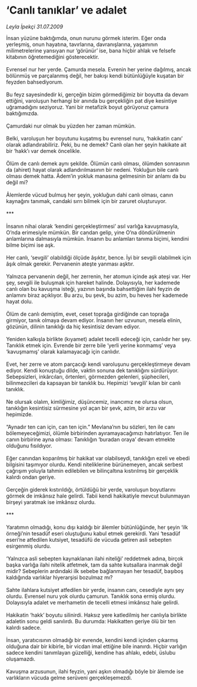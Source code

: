 # ‘Canlı tanıklar’ ve adalet

*Leyla İpekçi 31.07.2009*

<div class="taraf_structure_2col_1zq">
<div class="margen_n">



 <p>İnsan yüzüne baktığımda, onun nurunu görmek isterim. Eğer onda yerleşmiş, onun hayatına, tavırlarına, davranışlarına, yaşamının milimetrelerine yansıyan nur ‘görünür’ ise, bana hiçbir ahlak ve felsefe kitabının öğretemediğini gösterecektir. <br/><br/>Evrensel nur her yerde. Çamurda mesela. Evrenin her yerine dağılmış, ancak bölünmüş ve parçalanmış değil, her bakışı kendi bütünlüğüyle kuşatan bir feyzden bahsediyorum. <br/><br/>Bu feyz sayesindedir ki, gerçeğin bizim görmediğimiz bir boyutta da devam ettiğini, varoluşun herhangi bir anında bu gerçekliğin pat diye kesintiye uğramadığını seziyoruz. Yani bir metafizik boyut görüyoruz çamura baktığımızda. <br/><br/>Çamurdaki nur olmak bu yüzden her zaman mümkün. <br/><br/>Belki, varoluşun her boyutunu kuşatmış bu evrensel nuru, ‘hakikatin canı’ olarak adlandırabiliriz. Peki, bu ne demek? Canlı olan her şeyin hakikate ait bir ‘hakk’ı var demek öncelikle. <br/><br/>Ölüm de canlı demek aynı şekilde. Ölümün canlı olması, ölümden sonrasının da (ahiret) hayat olarak adlandırılmasının bir nedeni. Yokluğun bile canlı olması demek hatta. Âdem’in yokluk manasına gelmesinin bir anlamı da bu değil mi? <br/><br/>Âlemlerde vücud bulmuş her şeyin, yokluğun dahi canlı olması, canın kaynağını tanımak, candaki sırrı bilmek için bir zaruret oluşturuyor. <br/><br/>*** <br/><br/>İnsanın nihai olarak ‘kendini gerçekleştirmesi’ asıl varlığa kavuşmasıyla, O’nda erimesiyle mümkün. Bir candan gelip, yine O’na döndürülmenin anlamlarına dalmasıyla mümkün. İnsanın bu anlamları tanıma biçimi, kendini bilme biçimi ise aşk. <br/><br/>Her canlı, ‘sevgili’ olabildiği ölçüde âşıktır, bence. İyi bir sevgili olabilmek için âşık olmak gerekir. Pervanenin ateşte yanması aşktır. <br/><br/>Yalnızca pervanenin değil, her zerrenin, her atomun içinde aşk ateşi var. Her şey, sevgili ile buluşmak için hareket halinde. Dolayısıyla, her kademede canlı olan bu kavuşma isteği, yazının başında bahsettiğim ilahi feyzin de anlamını biraz açıklıyor. Bu arzu, bu şevk, bu azim, bu heves her kademede hayat dolu. <br/><br/>Ölüm de canlı demiştim, evet, ceset toprağa girdiğinde can toprağa girmiyor, tanık olmaya devam ediyor. İnsanın her uzvunun, mesela elinin, gözünün, dilinin tanıklığı da hiç kesintisiz devam ediyor. <br/><br/>Yeniden kalkışla birlikte (kıyamet) adalet tecelli edeceği için, canlıdır her şey. Tanıklık etmek için. Evrende bir zerre bile ‘yerli yerine konmamış’ veya ‘kavuşmamış’ olarak kalamayacağı için canlıdır. <br/><br/>Evet, her zerre ve atom parçacığı kendi varoluşunu gerçekleştirmeye devam ediyor. Kendi konuştuğu dilde, vaktin sonuna dek tanıklığını sürdürüyor. Sebepsizleri, inkârcıları, örtenleri, görmezden gelenleri, şüphecileri, bilinmezcileri da kapsayan bir tanıklık bu. Hepimizi ‘sevgili’ kılan bir canlı tanıklık. <br/><br/>Ne olursak olalım, kimliğimiz, düşüncemiz, inancımız ne olursa olsun, tanıklığın kesintisiz sürmesine yol açan bir şevk, azim, bir arzu var hepimizde. <br/><br/>“Aynadır ten can için, can ten için.” Mevlana’nın bu sözleri, ten ile canı bölemeyeceğimizi, ölümle birbirinden ayıramayacağımızı hatırlatıyor. Ten ile canın birbirine ayna olması: Tanıklığın ‘buradan oraya’ devam etmekte olduğunu fısıldıyor. <br/><br/>Eğer canından koparılmış bir hakikat var olabilseydi, tanıklığın ezeli ve ebedi bilgisini taşımıyor olurdu. Kendi niteliklerine bürünemeyen, ancak serbest çağrışım yoluyla tahmin edilebilen ve bilinçaltına kıstırılmış bir gerçeklik kalırdı ondan geriye. <br/><br/>Gerçeğin giderek kıstırıldığı, örtüldüğü bir yerde, varoluşun boyutlarını görmek de imkânsız hale gelirdi. Tabii kendi hakikatiyle mevcut bulunmayan birşeyi yaratmak ise imkânsız olurdu. <br/><br/>*** <br/><br/>Yaratımın olmadığı, konu dışı kaldığı bir âlemler bütünlüğünde, her şeyin ‘ilk örneği’nin tesadüf eseri oluştuğunu kabul etmek gerekirdi. Yani ‘tesadüf eseri’ne atfedilen kutsiyet, tesadüfü de vücuda getiren asli sebepten esirgenmiş olurdu. <br/><br/>‘Yalnızca asli sebepten kaynaklanan ilahi niteliği’ reddetmek adına, birçok başka varlığa ilahi nitelik atfetmek, tam da sahte kutsallara inanmak değil midir? Sebeplerin ardındaki ilk sebebe bağlanmayan her tesadüf, başıboş kaldığında varlıklar hiyerarşisi bozulmaz mı? <br/><br/>Sahte ilahlara kutsiyet atfedilen bir yerde, insanın canı, cesediyle aynı şey olurdu. Evrensel nuru yok olurdu çamurun. Tanıklık sona ermiş olurdu. Dolayısıyla adalet ve merhametin de tecelli etmesi imkânsız hale gelirdi. <br/><br/>Hakikatin ‘hakk’ boyutu silinirdi. Haksız yere katledilmiş her canlıyla birlikte adaletin sonu geldi sanılırdı. Bu durumda: Hakikatten geriye ölü bir ten kalırdı sadece. <br/><br/>İnsan, yaratıcısının olmadığı bir evrende, kendini kendi içinden çıkarmış olduğuna dair bir kibirle, bir vicdan imal ettiğine bile inanırdı. Hiçbir varlığın sadece kendini tanımlayan güzelliği, kendine has ahlakı, edebi, üslubu oluşamazdı. <br/><br/>Kavuşma arzusunun, ilahi feyzin, yani aşkın olmadığı böyle bir âlemde ise varlıkların vücuda gelme serüveni gerçekleşemezdi.</p>
<br/>
<br/>
<br/>



<br/>


<div id="taraf_not">
</div>

</div>


</div>
